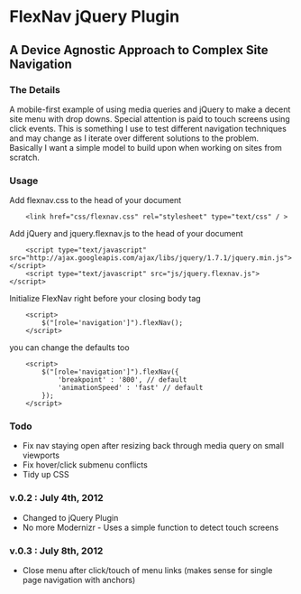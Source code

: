 # FlexNav jQuery Plugin

## A Device Agnostic Approach to Complex Site Navigation

### The Details
A mobile-first example of using media queries and jQuery to make a decent site menu with drop downs. Special attention is paid to touch screens using click events. This is something I use to test different navigation techniques and may change as I iterate over different solutions to the problem. Basically I want a simple model to build upon when working on sites from scratch.

### Usage

Add flexnav.css to the head of your document
		
		<link href="css/flexnav.css" rel="stylesheet" type="text/css" / >
		
Add jQuery and jquery.flexnav.js to the head of your document

		<script type="text/javascript" src="http://ajax.googleapis.com/ajax/libs/jquery/1.7.1/jquery.min.js"></script>
		<script type="text/javascript" src="js/jquery.flexnav.js"></script>
		
Initialize FlexNav right before your closing body tag

		<script>
			$("[role='navigation']").flexNav();
		</script>		

you can change the defaults too
	
		<script>
			$("[role='navigation']").flexNav({
				'breakpoint' : '800', // default
				'animationSpeed' : 'fast' // default			
			});			
		</script>	
		
### Todo

* Fix nav staying open after resizing back through media query on small viewports
* Fix hover/click submenu conflicts
* Tidy up CSS

### v.0.2 : July 4th, 2012

* Changed to jQuery Plugin
* No more Modernizr - Uses a simple function to detect touch screens

### v.0.3 : July 8th, 2012

* Close menu after click/touch of menu links (makes sense for single page navigation with anchors)

